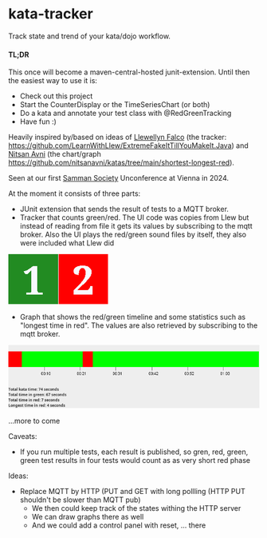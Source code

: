 # kata-tracker

Track state and trend of your kata/dojo workflow. 

#### TL;DR
This once will become a maven-central-hosted junit-extension. Until then the easiest way to use it is: 
- Check out this project
- Start the CounterDisplay or the TimeSeriesChart (or both)
- Do a kata and annotate your test class with @RedGreenTracking
- Have fun :)

Heavily inspired by/based on ideas of [Llewellyn Falco](https://github.com/isidore) (the tracker: https://github.com/LearnWithLlew/ExtremeFakeItTillYouMakeIt.Java) 
and [Nitsan Avni](https://github.com/nitsanavni) (the chart/graph https://github.com/nitsanavni/katas/tree/main/shortest-longest-red). 

Seen at our first [Samman Society](https://www.sammancoaching.org/) Unconference at Vienna in 2024. 

At the moment it consists of three parts: 
- JUnit extension that sends the result of tests to a MQTT broker. 
- Tracker that counts green/red. The UI code was copies from Llew but instead of reading from file it gets its values by subscribing to the mqtt broker. Also the UI plays the red/green sound files by itself, they also were included what Llew did

![tracker](https://raw.githubusercontent.com/pfichtner/kata-tracker/main/src/test/resources/org/counterdisplay/CounterDisplayTest.oneToTwo.Linux.approved.png)
- Graph that shows the red/green timeline and some statistics such as "longest time in red". The values are also retrieved by subscribing to the mqtt broker. 

![chart](https://raw.githubusercontent.com/pfichtner/kata-tracker/main/src/test/resources/com/github/pfichtner/samman/kata/chart/TimeSeriesChartTest.withData.Linux.approved.png)

...more to come


Caveats: 
- If you run multiple tests, each result is published, so gren, red, green, green test results in four tests would count as as very short red phase

Ideas: 
- Replace MQTT by HTTP (PUT and GET with long pollling (HTTP PUT shouldn't be slower than MQTT pub)
  - We then could keep track of the states withing the HTTP server
  - We can draw graphs there as well
  - And we could add a control panel with reset, ... there
